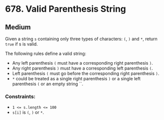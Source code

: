 # 678. Valid Parenthesis String

## Medium

Given a string `s` containing only three types of characters: `(`, `)` and `*`, return `true` if s is valid.

The following rules define a valid string:

- Any left parenthesis `(` must have a corresponding right parenthesis `)`.
- Any right parenthesis `)` must have a corresponding left parenthesis `(`.
- Left parenthesis `(` must go before the corresponding right parenthesis `)`.
- `*` could be treated as a single right parenthesis `)` or a single left parenthesis `(` or an empty string ``.

### Constraints:

- `1 <= s.length <= 100`
- `s[i]` is `(`, `)` or `*`.
